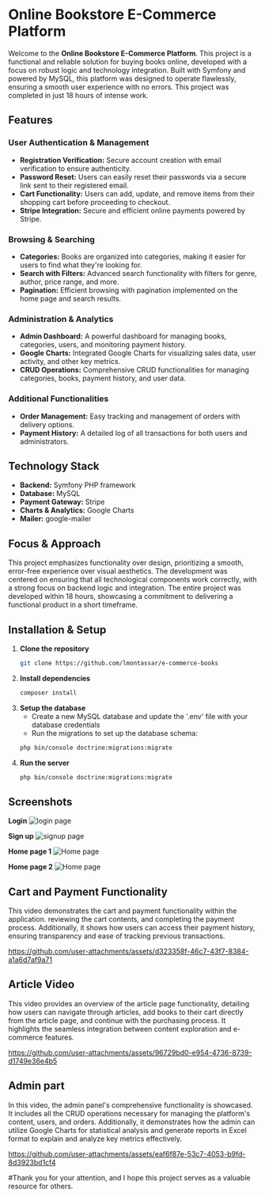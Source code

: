 # Online Bookstore E-Commerce Platform

Welcome to the **Online Bookstore E-Commerce Platform**. This project is a functional and reliable solution for buying books online, developed with a focus on robust logic and technology integration. Built with Symfony and powered by MySQL, this platform was designed to operate flawlessly, ensuring a smooth user experience with no errors. This project was completed in just 18 hours of intense work.

## Features

### User Authentication & Management
- **Registration Verification:** Secure account creation with email verification to ensure authenticity.
- **Password Reset:** Users can easily reset their passwords via a secure link sent to their registered email.
- **Cart Functionality:** Users can add, update, and remove items from their shopping cart before proceeding to checkout.
- **Stripe Integration:** Secure and efficient online payments powered by Stripe.

### Browsing & Searching
- **Categories:** Books are organized into categories, making it easier for users to find what they're looking for.
- **Search with Filters:** Advanced search functionality with filters for genre, author, price range, and more.
- **Pagination:** Efficient browsing with pagination implemented on the home page and search results.

### Administration & Analytics
- **Admin Dashboard:** A powerful dashboard for managing books, categories, users, and monitoring payment history.
- **Google Charts:** Integrated Google Charts for visualizing sales data, user activity, and other key metrics.
- **CRUD Operations:** Comprehensive CRUD functionalities for managing categories, books, payment history, and user data.

### Additional Functionalities
- **Order Management:** Easy tracking and management of orders with delivery options.
- **Payment History:** A detailed log of all transactions for both users and administrators.

## Technology Stack
- **Backend:** Symfony PHP framework
- **Database:** MySQL
- **Payment Gateway:** Stripe
- **Charts & Analytics:** Google Charts
- **Mailer:** google-mailer

## Focus & Approach

This project emphasizes functionality over design, prioritizing a smooth, error-free experience over visual aesthetics. The development was centered on ensuring that all technological components work correctly, with a strong focus on backend logic and integration. The entire project was developed within 18 hours, showcasing a commitment to delivering a functional product in a short timeframe.

## Installation & Setup

1. **Clone the repository**
   ```bash
   git clone https://github.com/lmontassar/e-commerce-books

2. **Install dependencies**
   ```bash
   composer install

3. **Setup the database**
   - Create a new MySQL database and update the '.env' file with your database credentials
   - Run the migrations to set up the database schema:
   ```bash
   php bin/console doctrine:migrations:migrate

4. **Run the server**
   ```bash
   php bin/console doctrine:migrations:migrate


## Screenshots

**Login**
![login page](https://github.com/lmontassar/e-commerce-books/blob/main/images/login.PNG)


**Sign up**
![signup page](https://github.com/lmontassar/e-commerce-books/blob/main/images/sign_up.PNG)


**Home page 1**
![Home page](https://github.com/lmontassar/e-commerce-books/blob/main/images/home1.PNG)


**Home page 2**
![Home page](https://github.com/lmontassar/e-commerce-books/blob/main/images/home2.PNG)


## Cart and Payment Functionality
This video demonstrates the cart and payment functionality within the application. reviewing the cart contents, and completing the payment process. Additionally, it shows how users can access their payment history, ensuring transparency and ease of tracking previous transactions.

https://github.com/user-attachments/assets/d323358f-46c7-43f7-8384-a1a6d7af9a71




## Article Video
This video provides an overview of the article page functionality, detailing how users can navigate through articles, add books to their cart directly from the article page, and continue with the purchasing process. It highlights the seamless integration between content exploration and e-commerce features.

https://github.com/user-attachments/assets/96729bd0-e954-4736-8739-d1749e36e4b5



## Admin part
In this video, the admin panel's comprehensive functionality is showcased. It includes all the CRUD operations necessary for managing the platform's content, users, and orders. Additionally, it demonstrates how the admin can utilize Google Charts for statistical analysis and generate reports in Excel format to explain and analyze key metrics effectively.

https://github.com/user-attachments/assets/eaf6f87e-53c7-4053-b9fd-8d3923bd1cf4



#Thank you for your attention, and I hope this project serves as a valuable resource for others.






